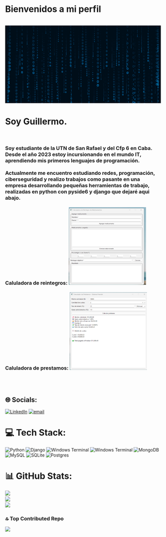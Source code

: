 <h1>Bienvenidos a mi perfil</h1>
<br>
<img src="Texto.png" width="1000" height="250">
<br>
<h1>Soy Guillermo.</h1>
<br>
<h3>
Soy estudiante de la UTN de San Rafael y del Cfp 6 en Caba. Desde el año 2023 estoy incursionando en el mundo IT, aprendiendo mis primeros lenguajes de programación.
<br><br>
Actualmente me encuentro estudiando redes, programación, ciberseguridad y realizo trabajos como pasante en una empresa desarrollando pequeñas herramientas de trabajo, realizadas en python con pyside6 y django que dejaré aqui abajo.
<br><br>
Caluladora de reintegros:
<a href="https://github.com/GKondratiuk/buscador_reintegros">
<img src="calculador_reintegro.png" width="250" height="250">
</a>
<br><br>
Caluladora de prestamos:
<a href="https://github.com/GKondratiuk/simulador_prestamos">
<img src="calculador_prestamo.png" width="250" height="250">
</a>
</h3>
<br><br>

## 🌐 Socials:
[![LinkedIn](https://img.shields.io/badge/LinkedIn-%230077B5.svg?logo=linkedin&logoColor=white)](https://linkedin.com/in/www.linkedin.com/in/gkotiuk) [![email](https://img.shields.io/badge/Email-D14836?logo=gmail&logoColor=white)](mailto:kondra.guille@gmail.com) 

# 💻 Tech Stack:
![Python](https://img.shields.io/badge/python-3670A0?style=for-the-badge&logo=python&logoColor=ffdd54) ![Django](https://img.shields.io/badge/django-%23092E20.svg?style=for-the-badge&logo=django&logoColor=white) ![Windows Terminal](https://img.shields.io/badge/Windows%20Terminal-%234D4D4D.svg?style=for-the-badge&logo=windows-terminal&logoColor=white) ![Windows Terminal](https://img.shields.io/badge/Windows%20Terminal-%234D4D4D.svg?style=for-the-badge&logo=windows-terminal&logoColor=white) ![MongoDB](https://img.shields.io/badge/MongoDB-%234ea94b.svg?style=for-the-badge&logo=mongodb&logoColor=white) ![MySQL](https://img.shields.io/badge/mysql-4479A1.svg?style=for-the-badge&logo=mysql&logoColor=white) ![SQLite](https://img.shields.io/badge/sqlite-%2307405e.svg?style=for-the-badge&logo=sqlite&logoColor=white) ![Postgres](https://img.shields.io/badge/postgres-%23316192.svg?style=for-the-badge&logo=postgresql&logoColor=white)
# 📊 GitHub Stats:
![](https://github-readme-stats.vercel.app/api?username=GKondratiuk&theme=shadow_blue&hide_border=false&include_all_commits=false&count_private=false)<br/>
![](https://nirzak-streak-stats.vercel.app/?user=GKondratiuk&theme=shadow_blue&hide_border=false)<br/>
![](https://github-readme-stats.vercel.app/api/top-langs/?username=GKondratiuk&theme=shadow_blue&hide_border=false&include_all_commits=false&count_private=false&layout=compact)

### 🔝 Top Contributed Repo
![](https://github-contributor-stats.vercel.app/api?username=GKondratiuk&limit=5&theme=transparent&combine_all_yearly_contributions=true)

<!-- Proudly created with GPRM ( https://gprm.itsvg.in ) -->
